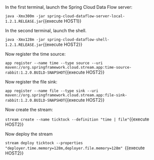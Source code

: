 In the first terminal, launch the Spring Cloud Data Flow server:

```java -Xmx300m -jar spring-cloud-dataflow-server-local-1.2.1.RELEASE.jar```{{execute HOST1}}

In the second terminal, launch the shell.

```java -Xmx128m -jar spring-cloud-dataflow-shell-1.2.1.RELEASE.jar```{{execute HOST2}}

Now register the time source:

```app register --name time --type source --uri maven://org.springframework.cloud.stream.app:time-source-rabbit:1.2.0.BUILD-SNAPSHOT```{{execute HOST2}}

Now register the file sink:

```app register --name file --type sink --uri maven://org.springframework.cloud.stream.app:file-sink-rabbit:1.2.0.BUILD-SNAPSHOT```{{execute HOST2}}

Now create the stream:

```stream create --name ticktock --definition "time | file"```{{execute HOST2}}

Now deploy the stream

```stream deploy ticktock --properties "deployer.time.memory=128m,deployer.file.memory=128m" ```{{execute HOST2}}

